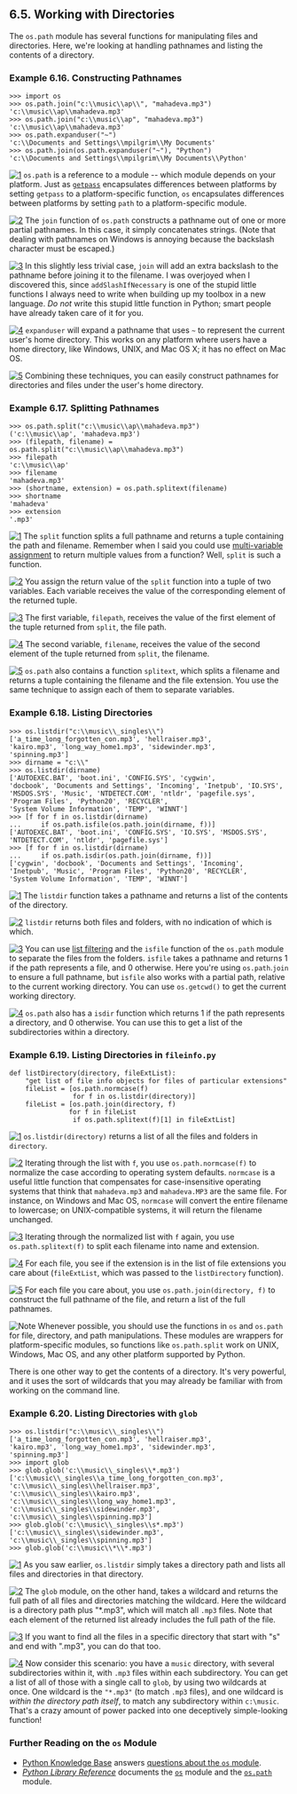 

6.5. Working with Directories
-----------------------------

The `os.path` module has several functions for manipulating files and
directories. Here, we're looking at handling pathnames and listing the
contents of a directory.

### Example 6.16. Constructing Pathnames

    >>> import os
    >>> os.path.join("c:\\music\\ap\\", "mahadeva.mp3")  
    'c:\\music\\ap\\mahadeva.mp3'
    >>> os.path.join("c:\\music\\ap", "mahadeva.mp3")   
    'c:\\music\\ap\\mahadeva.mp3'
    >>> os.path.expanduser("~")                         
    'c:\\Documents and Settings\\mpilgrim\\My Documents'
    >>> os.path.join(os.path.expanduser("~"), "Python") 
    'c:\\Documents and Settings\\mpilgrim\\My Documents\\Python'



[![1](../images/callouts/1.png)](#fileinfo.os.1.1) `os.path` is a reference to a module -- which module depends on your platform. Just as [`getpass`](index.html#crossplatform.example "Example 6.2. Supporting Platform-Specific Functionality") encapsulates differences between platforms by setting `getpass` to a platform-specific function, `os` encapsulates differences between platforms by setting `path` to a platform-specific module. 

[![2](../images/callouts/2.png)](#fileinfo.os.1.2) The `join` function of `os.path` constructs a pathname out of one or more partial pathnames. In this case, it simply concatenates strings. (Note that dealing with pathnames on Windows is annoying because the backslash character must be escaped.) 

[![3](../images/callouts/3.png)](#fileinfo.os.1.3) In this slightly less trivial case, `join` will add an extra backslash to the pathname before joining it to the filename. I was overjoyed when I discovered this, since `addSlashIfNecessary` is one of the stupid little functions I always need to write when building up my toolbox in a new language. *Do not* write this stupid little function in Python; smart people have already taken care of it for you. 

[![4](../images/callouts/4.png)](#fileinfo.os.1.4) `expanduser` will expand a pathname that uses `~` to represent the current user's home directory. This works on any platform where users have a home directory, like Windows, UNIX, and Mac OS X; it has no effect on Mac OS. 

[![5](../images/callouts/5.png)](#fileinfo.os.1.5) Combining these techniques, you can easily construct pathnames for directories and files under the user's home directory. 

### Example 6.17. Splitting Pathnames

    >>> os.path.split("c:\\music\\ap\\mahadeva.mp3")                        
    ('c:\\music\\ap', 'mahadeva.mp3')
    >>> (filepath, filename) = os.path.split("c:\\music\\ap\\mahadeva.mp3") 
    >>> filepath                                                            
    'c:\\music\\ap'
    >>> filename                                                            
    'mahadeva.mp3'
    >>> (shortname, extension) = os.path.splitext(filename)                 
    >>> shortname
    'mahadeva'
    >>> extension
    '.mp3'



[![1](../images/callouts/1.png)](#fileinfo.os.2.1) The `split` function splits a full pathname and returns a tuple containing the path and filename. Remember when I said you could use [multi-variable assignment](../native_data_types/declaring_variables.html#odbchelper.multiassign "3.4.2. Assigning Multiple Values at Once") to return multiple values from a function? Well, `split` is such a function. 

[![2](../images/callouts/2.png)](#fileinfo.os.2.2) You assign the return value of the `split` function into a tuple of two variables. Each variable receives the value of the corresponding element of the returned tuple. 

[![3](../images/callouts/3.png)](#fileinfo.os.2.3) The first variable, `filepath`, receives the value of the first element of the tuple returned from `split`, the file path. 

[![4](../images/callouts/4.png)](#fileinfo.os.2.4) The second variable, `filename`, receives the value of the second element of the tuple returned from `split`, the filename. 

[![5](../images/callouts/5.png)](#fileinfo.os.2.5) `os.path` also contains a function `splitext`, which splits a filename and returns a tuple containing the filename and the file extension. You use the same technique to assign each of them to separate variables. 

### Example 6.18. Listing Directories

    >>> os.listdir("c:\\music\\_singles\\")              
    ['a_time_long_forgotten_con.mp3', 'hellraiser.mp3',
    'kairo.mp3', 'long_way_home1.mp3', 'sidewinder.mp3', 
    'spinning.mp3']
    >>> dirname = "c:\\"
    >>> os.listdir(dirname)                              
    ['AUTOEXEC.BAT', 'boot.ini', 'CONFIG.SYS', 'cygwin',
    'docbook', 'Documents and Settings', 'Incoming', 'Inetpub', 'IO.SYS',
    'MSDOS.SYS', 'Music', 'NTDETECT.COM', 'ntldr', 'pagefile.sys',
    'Program Files', 'Python20', 'RECYCLER',
    'System Volume Information', 'TEMP', 'WINNT']
    >>> [f for f in os.listdir(dirname)
    ...     if os.path.isfile(os.path.join(dirname, f))] 
    ['AUTOEXEC.BAT', 'boot.ini', 'CONFIG.SYS', 'IO.SYS', 'MSDOS.SYS',
    'NTDETECT.COM', 'ntldr', 'pagefile.sys']
    >>> [f for f in os.listdir(dirname)
    ...     if os.path.isdir(os.path.join(dirname, f))]  
    ['cygwin', 'docbook', 'Documents and Settings', 'Incoming',
    'Inetpub', 'Music', 'Program Files', 'Python20', 'RECYCLER',
    'System Volume Information', 'TEMP', 'WINNT']



[![1](../images/callouts/1.png)](#fileinfo.os.3.1) The `listdir` function takes a pathname and returns a list of the contents of the directory. 

[![2](../images/callouts/2.png)](#fileinfo.os.3.2) `listdir` returns both files and folders, with no indication of which is which. 

[![3](../images/callouts/3.png)](#fileinfo.os.3.3) You can use [list filtering](../power_of_introspection/filtering_lists.html "4.5. Filtering Lists") and the `isfile` function of the `os.path` module to separate the files from the folders. `isfile` takes a pathname and returns 1 if the path represents a file, and 0 otherwise. Here you're using `os.path`.`join` to ensure a full pathname, but `isfile` also works with a partial path, relative to the current working directory. You can use `os.getcwd()` to get the current working directory. 

[![4](../images/callouts/4.png)](#fileinfo.os.3.4) `os.path` also has a `isdir` function which returns 1 if the path represents a directory, and 0 otherwise. You can use this to get a list of the subdirectories within a directory. 

### Example 6.19. Listing Directories in `fileinfo.py`

    def listDirectory(directory, fileExtList):                                        
        "get list of file info objects for files of particular extensions" 
        fileList = [os.path.normcase(f)
                    for f in os.listdir(directory)]             
        fileList = [os.path.join(directory, f) 
                   for f in fileList
                    if os.path.splitext(f)[1] in fileExtList]    



[![1](../images/callouts/1.png)](#fileinfo.os.3a.1) `os.listdir(directory)` returns a list of all the files and folders in `directory`. 

[![2](../images/callouts/2.png)](#fileinfo.os.3a.2) Iterating through the list with `f`, you use `os.path.normcase(f)` to normalize the case according to operating system defaults. `normcase` is a useful little function that compensates for case-insensitive operating systems that think that `mahadeva.mp3` and `mahadeva.MP3` are the same file. For instance, on Windows and Mac OS, `normcase` will convert the entire filename to lowercase; on UNIX-compatible systems, it will return the filename unchanged. 

[![3](../images/callouts/3.png)](#fileinfo.os.3a.3) Iterating through the normalized list with `f` again, you use `os.path.splitext(f)` to split each filename into name and extension. 

[![4](../images/callouts/4.png)](#fileinfo.os.3a.4) For each file, you see if the extension is in the list of file extensions you care about (`fileExtList`, which was passed to the `listDirectory` function). 

[![5](../images/callouts/5.png)](#fileinfo.os.3a.5) For each file you care about, you use `os.path.join(directory, f)` to construct the full pathname of the file, and return a list of the full pathnames. 


![Note](../images/note.png) 
Whenever possible, you should use the functions in `os` and `os.path` for file, directory, and path manipulations. These modules are wrappers for platform-specific modules, so functions like `os.path.split` work on UNIX, Windows, Mac OS, and any other platform supported by Python. 

There is one other way to get the contents of a directory. It's very
powerful, and it uses the sort of wildcards that you may already be
familiar with from working on the command line.

### Example 6.20. Listing Directories with `glob`

    >>> os.listdir("c:\\music\\_singles\\")               
    ['a_time_long_forgotten_con.mp3', 'hellraiser.mp3',
    'kairo.mp3', 'long_way_home1.mp3', 'sidewinder.mp3',
    'spinning.mp3']
    >>> import glob
    >>> glob.glob('c:\\music\\_singles\\*.mp3')           
    ['c:\\music\\_singles\\a_time_long_forgotten_con.mp3',
    'c:\\music\\_singles\\hellraiser.mp3',
    'c:\\music\\_singles\\kairo.mp3',
    'c:\\music\\_singles\\long_way_home1.mp3',
    'c:\\music\\_singles\\sidewinder.mp3',
    'c:\\music\\_singles\\spinning.mp3']
    >>> glob.glob('c:\\music\\_singles\\s*.mp3')          
    ['c:\\music\\_singles\\sidewinder.mp3',
    'c:\\music\\_singles\\spinning.mp3']
    >>> glob.glob('c:\\music\\*\\*.mp3')                  



[![1](../images/callouts/1.png)](#fileinfo.os.4.1) As you saw earlier, `os.listdir` simply takes a directory path and lists all files and directories in that directory. 

[![2](../images/callouts/2.png)](#fileinfo.os.4.2) The `glob` module, on the other hand, takes a wildcard and returns the full path of all files and directories matching the wildcard. Here the wildcard is a directory path plus "\*.mp3", which will match all `.mp3` files. Note that each element of the returned list already includes the full path of the file. 

[![3](../images/callouts/3.png)](#fileinfo.os.4.3) If you want to find all the files in a specific directory that start with "s" and end with ".mp3", you can do that too. 

[![4](../images/callouts/4.png)](#fileinfo.os.4.4) Now consider this scenario: you have a `music` directory, with several subdirectories within it, with `.mp3` files within each subdirectory. You can get a list of all of those with a single call to `glob`, by using two wildcards at once. One wildcard is the `"*.mp3"` (to match `.mp3` files), and one wildcard is *within the directory path itself*, to match any subdirectory within `c:\music`. That's a crazy amount of power packed into one deceptively simple-looking function! 

### Further Reading on the `os` Module

-   [Python Knowledge
    Base](http://www.faqts.com/knowledge-base/index.phtml/fid/199/)
    answers [questions about the `os`
    module](http://www.faqts.com/knowledge-base/index.phtml/fid/240).
-   [*Python Library Reference*](https://docs.python.org/2/library/)
    documents the
    [`os`](https://docs.python.org/2/library/os.html) module
    and the
    [`os.path`](https://docs.python.org/2/library/os.path.html)
    module.

  

